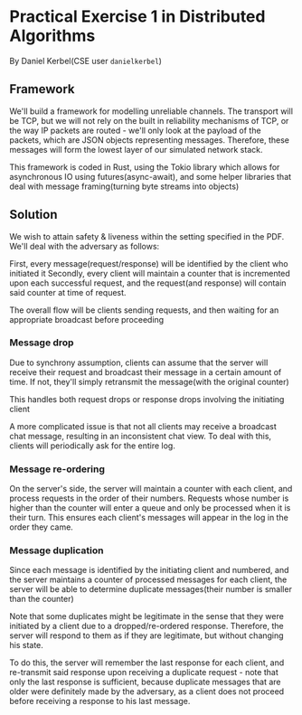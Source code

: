 # Practical Exercise 1 in Distributed Algorithms

By Daniel Kerbel(CSE user `danielkerbel`)


## Framework

We'll build a framework for modelling unreliable channels. The transport will be TCP, but we will not rely on the built
in reliability mechanisms of TCP, or the way IP packets are routed - we'll only look at the payload of the packets, which are JSON objects representing
messages. Therefore, these messages will form the lowest layer of our simulated network stack.

This framework is coded in Rust, using the Tokio library which allows for asynchronous IO using futures(async-await),
and some helper libraries that deal with message framing(turning byte streams into objects)


## Solution

We wish to attain safety & liveness within the setting specified in the PDF.
We'll deal with the adversary as follows:

First, every message(request/response) will be identified by the client who initiated it
Secondly, every client will maintain a counter that is incremented upon each successful request, and the request(and response) will
contain said counter at time of request.

The overall flow will be clients sending requests, and then waiting for an appropriate broadcast before proceeding

### Message drop


Due to synchrony assumption, clients can assume that the server will receive their request and broadcast their message in a certain amount of time.
If not, they'll simply retransmit the message(with the original counter)

This handles both request drops or response drops involving the initiating client

A more complicated issue is that not all clients may receive a broadcast chat message, resulting in an inconsistent
chat view. To deal with this, clients will periodically ask for the entire log.

### Message re-ordering

On the server's side, the server will maintain a counter with each client, and process requests in the order of their numbers.
Requests whose number is higher than the counter will enter a queue and only be processed when it is their turn. This ensures
each client's messages will appear in the log in the order they came. 


### Message duplication

Since each message is identified by the initiating client and numbered, and the server maintains a counter of processed
messages for each client, the server will be able to determine duplicate messages(their number is smaller than the counter)

Note that some duplicates might be legitimate in the sense that they were initiated by a client due to a dropped/re-ordered
response. Therefore, the server will respond to them as if they are legitimate, but without changing his state.

To do this, the server will remember the last response for each client, and re-transmit said response upon receiving
a duplicate request - note that only the last response is sufficient, because duplicate messages that are older were 
definitely made by the adversary, as a client does not proceed before receiving a response to his last message.





